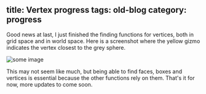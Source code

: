 title: Vertex progress
tags: old-blog
category: progress
---

Good news at last, I just finished the finding functions for vertices, both in
grid space and in world space. Here is a screenshot where the yellow gizmo
indicates the vertex closest to the grey sphere.

![some image](vertex-progress.png)

This may not seem like much, but being able to find faces, boxes and vertices
is essential because the other functions rely on them. That's it for now, more
updates to come soon.

